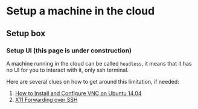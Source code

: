 # Setup a machine in the cloud

## Setup box

### Setup UI (this page is under construction)

A machine running in the cloud can be called `headless`, it means that it has no UI for you to interact with it, only ssh terminal.

Here are several clues on how to get around this limitation, if needed:
1. [How to Install and Configure VNC on Ubuntu 14.04](https://www.digitalocean.com/community/tutorials/how-to-install-and-configure-vnc-on-ubuntu-14-04)
2. [X11 Forwarding over SSH](https://www.digitalocean.com/community/questions/x11-forwarding-over-ssh-please-help)
